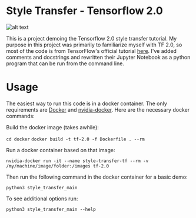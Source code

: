 # Style Transfer - Tensorflow 2.0
![alt text](https://github.com/jastern33/style-transfer-tensorflow/raw/master/demos/kandinsky-turtle.png)

This is a project demoing the Tensorflow 2.0 style transfer tutorial. My purpose in this project was primarily to familiarize myself with TF 2.0, so most of the code is from TensorFlow's official tutorial [here](https://www.tensorflow.org/beta/tutorials/generative/style_transfer). I've added comments and docstrings and rewritten their Jupyter Notebook as a python program that can be run from the command line.
# Usage
The easiest way to run this code is in a docker container. The only requirements are [Docker](https://docs.docker.com/install/) and [nvidia-docker](https://github.com/NVIDIA/nvidia-docker). Here are the necessary docker commands:

Build the docker image (takes awhile): 

`cd docker`
`docker build -t tf-2.0 -f Dockerfile . --rm`

Run a docker container based on that image: 

`nvidia-docker run -it --name style-transfer-tf --rm -v /my/machine/image/folder:/images tf-2.0`

Then run the following command in the docker container for a basic demo: 

`python3 style_transfer_main`

To see additional options run: 

`python3 style_transfer_main --help`
